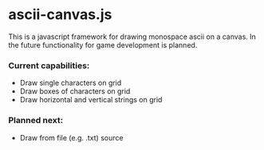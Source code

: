 # ascii-canvas.js

This is a javascript framework for drawing monospace ascii on a canvas. In the future functionality for game development is planned.

### Current capabilities:
- Draw single characters on grid
- Draw boxes of characters on grid
- Draw horizontal and vertical strings on grid

### Planned next:
- Draw from file (e.g. .txt) source
